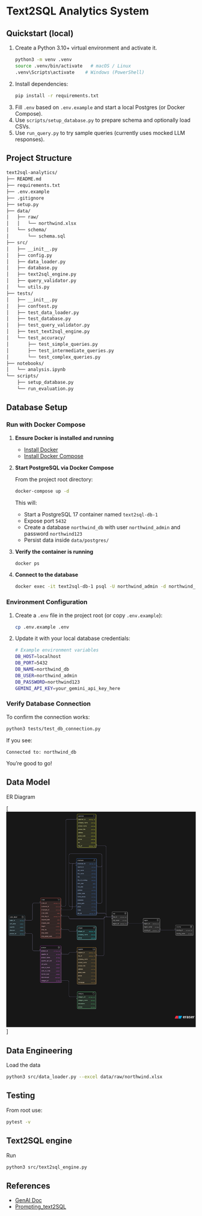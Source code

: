 # Text2SQL Analytics System

## Quickstart (local)

1. Create a Python 3.10+ virtual environment and activate it.
   ```bash
   python3 -m venv .venv
   source .venv/bin/activate   # macOS / Linux
   .venv\Scripts\activate    # Windows (PowerShell)
   ```
2. Install dependencies:
   ```bash
   pip install -r requirements.txt
   ```
3. Fill `.env` based on `.env.example` and start a local Postgres (or Docker Compose).
4. Use `scripts/setup_database.py` to prepare schema and optionally load CSVs.
5. Use `run_query.py` to try sample queries (currently uses mocked LLM responses).

## Project Structure

```bash
text2sql-analytics/
├── README.md
├── requirements.txt
├── .env.example
├── .gitignore
├── setup.py
├── data/
│   ├── raw/
│   │   └── northwind.xlsx
│   └── schema/
│       └── schema.sql
├── src/
│   ├── __init__.py
│   ├── config.py
│   ├── data_loader.py
│   ├── database.py
│   ├── text2sql_engine.py
│   ├── query_validator.py
│   └── utils.py
├── tests/
│   ├── __init__.py
│   ├── conftest.py
│   ├── test_data_loader.py
│   ├── test_database.py
│   ├── test_query_validator.py
│   ├── test_text2sql_engine.py
│   └── test_accuracy/
│       ├── test_simple_queries.py
│       ├── test_intermediate_queries.py
│       └── test_complex_queries.py
├── notebooks/
│   └── analysis.ipynb
└── scripts/
    ├── setup_database.py
    └── run_evaluation.py
```

## Database Setup

### Run with Docker Compose

1. **Ensure Docker is installed and running**

   - [Install Docker](https://docs.docker.com/get-docker/)
   - [Install Docker Compose](https://docs.docker.com/compose/install/)

2. **Start PostgreSQL via Docker Compose**

   From the project root directory:

   ```bash
   docker-compose up -d
   ```

   This will:

   - Start a PostgreSQL 17 container named `text2sql-db-1`
   - Expose port `5432`
   - Create a database `northwind_db` with user `northwind_admin` and password `northwind123`
   - Persist data inside `data/postgres/`

3. **Verify the container is running**

   ```bash
   docker ps
   ```

4. **Connect to the database**

   ```bash
   docker exec -it text2sql-db-1 psql -U northwind_admin -d northwind_db
   ```

### Environment Configuration

1. Create a `.env` file in the project root (or copy `.env.example`):

   ```bash
   cp .env.example .env
   ```

2. Update it with your local database credentials:

   ```bash
   # Example environment variables
   DB_HOST=localhost
   DB_PORT=5432
   DB_NAME=northwind_db
   DB_USER=northwind_admin
   DB_PASSWORD=northwind123
   GEMINI_API_KEY=your_gemini_api_key_here

   ```

### Verify Database Connection

To confirm the connection works:

```bash
python3 tests/test_db_connection.py
```

If you see:

```
Connected to: northwind_db
```

You’re good to go!

## Data Model

ER Diagram

[![](./Northwind_ER_Diagram.png)]

## Data Engineering

Load the data

```bash
python3 src/data_loader.py --excel data/raw/northwind.xlsx
```

## Testing

From root use:

```bash
pytest -v
```

## Text2SQL engine

Run

```sh
python3 src/text2sql_engine.py
```

## References

- [GenAI Doc](https://ai.google.dev/gemini-api/docs/quickstart)
- [Prompting_text2SQL](https://medium.com/datamindedbe/prompt-engineering-for-a-better-sql-code-generation-with-llms-263562c0c35d)
